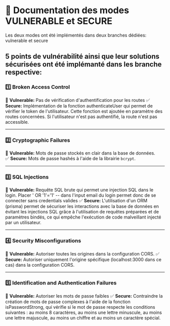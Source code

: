 # 🔐 Documentation des modes VULNERABLE et SECURE

Les deux modes ont été implémentés dans deux branches dédiées: vulnerable et secure

## 5 points de vulnérabilité ainsi que leur solutions sécurisées ont été implémanté dans les branche respective:

### 1️⃣ Broken Access Control  

🚨 **Vulnerable:** 
Pas de vérification d'authentification pour les routes
✅ **Secure:**
Implémentation de la fonction authenticateUser qui permet de vérifier le token de l'utilisateur. Cette fonction est ajoutée en paramètre des routes concernées. Si l'utilisateur n'est pas authentifié, la route n'est pas accessible. 

---

### 2️⃣ Cryptographic Failures  

🚨 **Vulnerable:**
Mots de passe stockés en clair dans la base de données.  
✅ **Secure:**
Mots de passe hashés à l'aide de la librairie `bcrypt`.  

---

### 3️⃣ SQL Injections  

🚨 **Vulnerable:**
Requête SQL brute qui permet une injection SQL dans le login. 
Placer ' OR '1'='1' -- dans l'input email du login permet donc de se connecter sans credentials valides
✅ **Secure:**
L'utilisation d'un ORM (prisma) permet de sécuriser les interactions avec la base de données en évitant les injections SQL grâce à l'utilisation de requêtes préparées et de paramètres bindés, ce qui empêche l'exécution de code malveillant injecté par un utilisateur.

---

### 4️⃣ Security Misconfigurations  

🚨 **Vulnerable:**
Autoriser toutes les origines dans la configuration CORS.
✅ **Secure:**
Autoriser uniquement l'origine spécifique (localhost:3000 dans ce cas) dans la configuration CORS.  

---

### 5️⃣ Identification and Authentication Failures  

🚨 **Vulnerable:**
Autoriser les mots de passe faibles 
✅ **Secure:**
Contraindre la création de mots de passe complexes à l'aide de la fonction isPasswordStrong, qui vérifie si le mot de passe respecte les conditions suivantes : au moins 8 caractères, au moins une lettre minuscule, au moins une lettre majuscule, au moins un chiffre et au moins un caractère spécial. 
